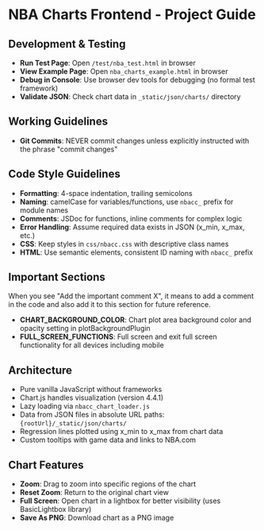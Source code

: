 # NBA Charts Frontend - Project Guide

## Development & Testing

- **Run Test Page**: Open `/test/nba_test.html` in browser
- **View Example Page**: Open `nba_charts_example.html` in browser
- **Debug in Console**: Use browser dev tools for debugging (no formal test framework)
- **Validate JSON**: Check chart data in `_static/json/charts/` directory

## Working Guidelines

- **Git Commits**: NEVER commit changes unless explicitly instructed with the phrase "commit changes"

## Code Style Guidelines

- **Formatting**: 4-space indentation, trailing semicolons
- **Naming**: camelCase for variables/functions, use `nbacc_` prefix for module names
- **Comments**: JSDoc for functions, inline comments for complex logic
- **Error Handling**: Assume required data exists in JSON (x_min, x_max, etc.)
- **CSS**: Keep styles in `css/nbacc.css` with descriptive class names
- **HTML**: Use semantic elements, consistent ID naming with `nbacc_` prefix

## Important Sections

When you see "Add the important comment X", it means to add a comment in the code and also add it to this section for future reference.

- **CHART_BACKGROUND_COLOR**: Chart plot area background color and opacity setting in plotBackgroundPlugin
- **FULL_SCREEN_FUNCTIONS**: Full screen and exit full screen functionality for all devices including mobile

## Architecture

- Pure vanilla JavaScript without frameworks
- Chart.js handles visualization (version 4.4.1)
- Lazy loading via `nbacc_chart_loader.js`
- Data from JSON files in absolute URL paths: `{rootUrl}/_static/json/charts/`
- Regression lines plotted using x_min to x_max from chart data
- Custom tooltips with game data and links to NBA.com

## Chart Features

- **Zoom**: Drag to zoom into specific regions of the chart
- **Reset Zoom**: Return to the original chart view
- **Full Screen**: Open chart in a lightbox for better visibility (uses BasicLightbox library)
- **Save As PNG**: Download chart as a PNG image